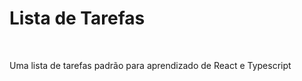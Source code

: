 <h1>Lista de Tarefas</h1>
<br>
<p>Uma lista de tarefas padrão para aprendizado de React e Typescript</p>
